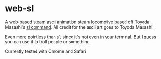 # web-sl
A web-based steam ascii animation steam locomotive based off Toyoda Masashi's [sl command](https://github.com/mtoyoda/sl). All credit for the ascii art goes to Toyoda Masashi.

Even more pointless than `sl` since it's not even in your terminal. But I guess you can use it to troll people or something.

Currently tested with Chrome and Safari
